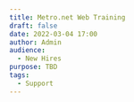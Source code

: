 ```yaml
---
title: Metro.net Web Training
draft: false
date: 2022-03-04 17:00
author: Admin
audience:
  - New Hires
purpose: TBD
tags:
  - Support
---
```

